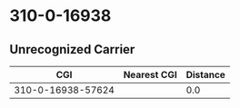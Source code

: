 # 310-0-16938
## Unrecognized Carrier


| CGI | Nearest CGI | Distance |
|-----|-------------|----------|
| 310-0-16938-57624 |  | 0.0 |
